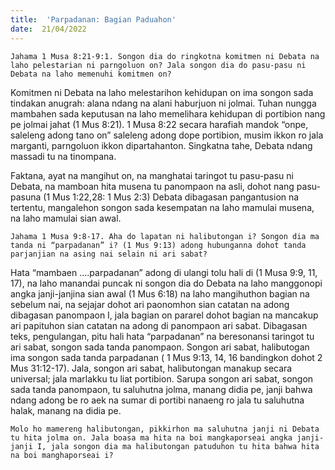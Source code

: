 ```yaml
---
title:  'Parpadanan: Bagian Paduahon'
date:  21/04/2022
---
```


`Jahama 1 Musa 8:21-9:1. Songon dia do ringkotna komitmen ni Debata na laho pelestarian ni parngoluon on? Jala songon dia do pasu-pasu ni Debata na laho memenuhi komitmen on?`

Komitmen ni Debata na laho melestarihon kehidupan on ima songon sada tindakan anugrah: alana ndang na alani haburjuon ni jolmai. Tuhan nungga mambahen sada keputusan na laho memelihara kehidupan di portibion nang pe jolmai jahat (1 Mus 8:21). 1 Musa 8:22 secara harafiah mandok “onpe, saleleng adong tano on” saleleng adong dope portibion, musim ikkon ro jala marganti, parngoluon ikkon dipartahanton. Singkatna tahe, Debata ndang massadi tu na tinompana.

Faktana, ayat na mangihut on, na manghatai taringot tu pasu-pasu ni Debata, na mamboan hita musena tu panompaon na asli, dohot nang pasu-pasuna (1 Mus 1:22,28: 1 Mus 2:3) Debata dibagasan pangantusion na tertentu, mangalehon songon sada kesempatan na laho mamulai musena, na laho mamulai sian awal.

`Jahama 1 Musa 9:8-17. Aha do lapatan ni halibutongan i? Songon dia ma tanda ni “parpadanan” i? (1 Mus 9:13) adong hubunganna dohot tanda parjanjian na asing nai selain ni ari sabat?`

Hata “mambaen ….parpadanan” adong di ulangi tolu hali di (1 Musa 9:9, 11, 17), na laho manandai puncak ni songon dia do Debata na laho manggonopi angka janji-janjina sian awal (1 Mus 6:18) na laho mangihuthon bagian na sebelum nai, na sejajar dohot ari paonomhon sian catatan na adong dibagasan panompaon I, jala bagian on pararel dohot bagian na mancakup ari papituhon sian catatan na adong di panompaon ari sabat. Dibagasan teks, pengulangan, pitu hali hata “parpadanan” na beresonansi taringot tu ari sabat, songon sada tanda panompaon. Songon ari sabat, halibutogan ima songon sada tanda parpadanan ( 1 Mus 9:13, 14, 16 bandingkon dohot 2 Mus 31:12-17). Jala, songon ari sabat, halibutongan manakup secara universal; jala marlakku tu liat portibion. Sarupa songon ari sabat, songon sada tanda panompaon, tu saluhutna jolma, manang didia pe, janji bahwa ndang adong be ro aek na sumar di portibi nanaeng ro jala tu saluhutna halak, manang na didia pe.

`Molo ho mamereng halibutongan, pikkirhon ma saluhutna janji ni Debata tu hita jolma on. Jala boasa ma hita na boi mangkaporseai angka janji-janji I, jala songon dia ma halibutongan patuduhon tu hita bahwa hita na boi manghaporseai i?`